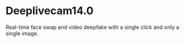 # Deeplivecam14.0
Real-time face swap and video deepfake with a single click and only a single image. 
